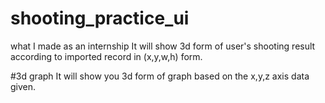 # shooting_practice_ui
what I made as an internship
It will show 3d form of user's shooting result according to imported record in (x,y,w,h) form.

#3d graph
It will show you 3d form of graph based on the x,y,z axis data given.
